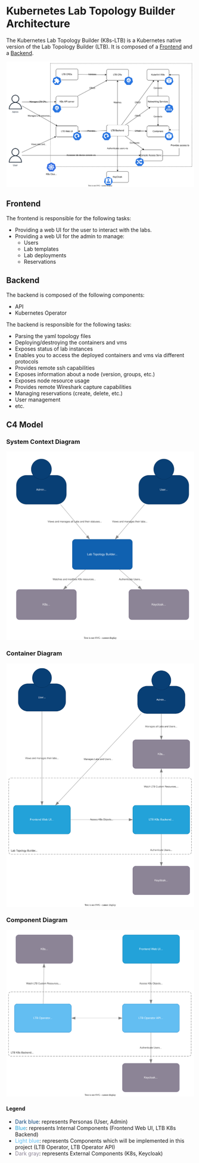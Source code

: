 # Kubernetes Lab Topology Builder Architecture

The Kubernetes Lab Topology Builder (K8s-LTB) is a Kubernetes native version of the Lab Topology Builder (LTB).
It is composed of a [Frontend](#frontend) and a [Backend](#backend).

![Architecture Overview](../assets/drawings/LTB-Architecture.drawio.svg)

## Frontend

The frontend is responsible for the following tasks:

- Providing a web UI for the user to interact with the labs.
- Providing a web UI for the admin to manage:
  - Users
  - Lab templates
  - Lab deployments
  - Reservations

## Backend

The backend is composed of the following components:

- API
- Kubernetes Operator

The backend is responsible for the following tasks:

- Parsing the yaml topology files
- Deploying/destroying the containers and vms
- Exposes status of lab instances
- Enables you to access the deployed containers and vms via different protocols
- Provides remote ssh capabilities
- Exposes information about a node (version, groups, etc.)
- Exposes node resource usage
- Provides remote Wireshark capture capabilities
- Managing reservations (create, delete, etc.)
- User management
- etc.

## C4 Model

### System Context Diagram

![C4 System Context](../assets/drawings/C4-System-Context.drawio.svg)

### Container Diagram

![C4 Container](../assets/drawings/C4-Container.drawio.svg)

### Component Diagram

![C4 Component](../assets/drawings/C4-Component.drawio.svg)

#### Legend

- <span style="color: #083f75">Dark blue</span>: represents Personas (User, Admin)
- <span style="color: #23a2d9">Blue</span>: represents Internal Components (Frontend Web UI, LTB K8s Backend)
- <span style="color: #63bef2">Light blue</span>: represents Components which will be implemented in this project (LTB Operator, LTB Operator API)
- <span style="color: #8c8496">Dark gray</span>: represents External Components (K8s, Keycloak)
